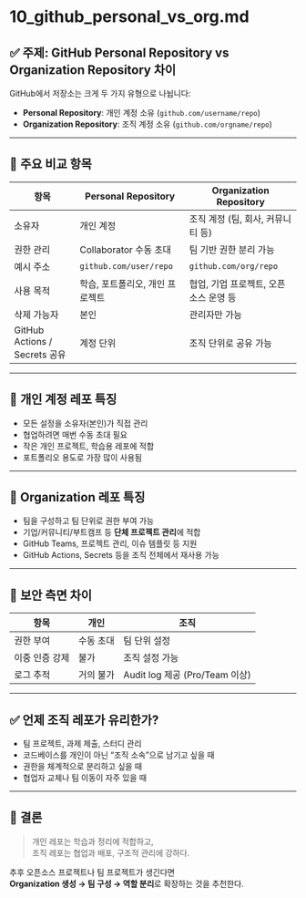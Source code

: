 # 10_github_personal_vs_org.md

## ✅ 주제: GitHub Personal Repository vs Organization Repository 차이

GitHub에서 저장소는 크게 두 가지 유형으로 나뉩니다:

- **Personal Repository**: 개인 계정 소유 (`github.com/username/repo`)
- **Organization Repository**: 조직 계정 소유 (`github.com/orgname/repo`)

---

## 📌 주요 비교 항목

| 항목 | Personal Repository | Organization Repository |
|------|----------------------|---------------------------|
| 소유자 | 개인 계정 | 조직 계정 (팀, 회사, 커뮤니티 등) |
| 권한 관리 | Collaborator 수동 초대 | 팀 기반 권한 분리 가능 |
| 예시 주소 | `github.com/user/repo` | `github.com/org/repo` |
| 사용 목적 | 학습, 포트폴리오, 개인 프로젝트 | 협업, 기업 프로젝트, 오픈소스 운영 등 |
| 삭제 가능자 | 본인 | 관리자만 가능 |
| GitHub Actions / Secrets 공유 | 계정 단위 | 조직 단위로 공유 가능 |

---

## 🧩 개인 계정 레포 특징

- 모든 설정을 소유자(본인)가 직접 관리
- 협업하려면 매번 수동 초대 필요
- 작은 개인 프로젝트, 학습용 레포에 적합
- 포트폴리오 용도로 가장 많이 사용됨

---

## 🏢 Organization 레포 특징

- 팀을 구성하고 팀 단위로 권한 부여 가능
- 기업/커뮤니티/부트캠프 등 **단체 프로젝트 관리**에 적합
- GitHub Teams, 프로젝트 관리, 이슈 템플릿 등 지원
- GitHub Actions, Secrets 등을 조직 전체에서 재사용 가능

---

## 🔐 보안 측면 차이

| 항목 | 개인 | 조직 |
|------|------|------|
| 권한 부여 | 수동 초대 | 팀 단위 설정 |
| 이중 인증 강제 | 불가 | 조직 설정 가능 |
| 로그 추적 | 거의 불가 | Audit log 제공 (Pro/Team 이상) |

---

## ✅ 언제 조직 레포가 유리한가?

- 팀 프로젝트, 과제 제출, 스터디 관리
- 코드베이스를 개인이 아닌 “조직 소속”으로 남기고 싶을 때
- 권한을 체계적으로 분리하고 싶을 때
- 협업자 교체나 팀 이동이 자주 있을 때

---

## 📝 결론

> 개인 레포는 학습과 정리에 적합하고,  
> 조직 레포는 협업과 배포, 구조적 관리에 강하다.

추후 오픈소스 프로젝트나 팀 프로젝트가 생긴다면  
**Organization 생성 → 팀 구성 → 역할 분리**로 확장하는 것을 추천한다.

